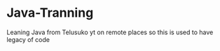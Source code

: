 # Java-Tranning
Leaning Java from Telusuko yt on remote places so this is used to have legacy of code
